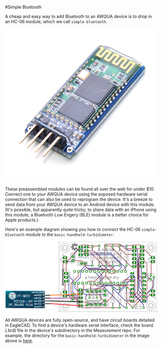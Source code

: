 #Simple Bluetooth  

A cheap and easy way to add Bluetooth to an AWQUA device is to drop in an HC-06 module, which we call `simple-bluetooth`.  

![HC-06 module](https://github.com/AWQUA/Communication/blob/master/Bluetooth/simple-bluetooth/images/hc-06.jpg)  

These preassembled modules can be found all over the web for under $10. Connect one to your AWQUA device using the exposed hardware serial connection that can also be used to reprogram the device. It's a breeze to send data from your AWQUA device to an Android device with this module. (It's possible, but apparently quite tricky, to share data with an iPhone using this module; a Bluetooth Low Engery (BLE) module is a better choice for Apple products.)  

Here's an example diagram showing you how to connect the HC-06 `simple-bluetooth` module to the `basic-handheld-turbidimeter`:  

![connecting simple-bluetooth](https://github.com/AWQUA/Communication/blob/master/Bluetooth/simple-bluetooth/images/bluetooth-handheld-turbidimeter.png)

All AWQUA devices are fully open-source, and have circuit boards detailed in EagleCAD. To find a device's hardware serial interface, check the board (.brd) file in the device's subdirectory in the Measurement repo. For example, the directory for the `basic-handheld-turbidimeter` in the image above is [here](https://github.com/AWQUA/Measurement/tree/master/turbidity/devices/basic-handheld-turbidimeter/).
